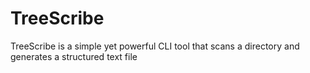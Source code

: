 # TreeScribe
TreeScribe is a simple yet powerful CLI tool that scans a directory and generates a structured text file
